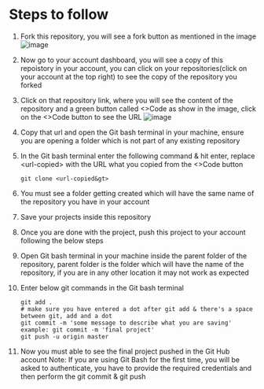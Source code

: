 # Steps to follow
1. Fork this repository, you will see a fork button as mentioned in the image
![image](https://github.com/Kishor-C/activities-repo/assets/32559275/6f5f850b-539a-4660-a46b-5bc661e30a2d)

2. Now go to your account dashboard, you will see a copy of this repoistory in your account, you can click on your repositories(click on your account at the top right) to see the copy of the repository you forked
3. Click on that repository link, where you will see the content of the repository and a green button called <>Code as show in the image, click on the <>Code button to see the URL
![image](https://github.com/Kishor-C/activities-repo/assets/32559275/9c6dcac9-85eb-4583-9a5b-91fea7af0cbc)
4. Copy that url and open the Git bash terminal in your machine, ensure you are opening a folder which is not part of any existing repository
5. In the Git bash terminal enter the following command & hit enter, replace  &lt;url-copied&gt; with the URL what you copied from the &lt;&gt;Code button
   ```
   git clone <url-copied&gt>
   ```
7. You must see a folder getting created which will have the same name of the repository you have in your account
8. Save your projects inside this repository
9. Once you are done with the project, push this project to your account following the below steps
10. Open Git bash terminal in your machine inside the parent folder of the repository, parent folder is the folder which will have the name of the repository, if you are in any other location it may not work as expected
11. Enter below git commands in the Git bash terminal
    ```
    git add .
    # make sure you have entered a dot after git add & there's a space between git, add and a dot
    git commit -m 'some message to describe what you are saving'
    example: git commit -m 'final project'
    git push -u origin master
    ```
13. Now you must able to see the final project pushed in the Git Hub account
    Note: If you are using Git Bash for the first time, you will be asked to authenticate, you have to provide the required credentials and then perform the git commit & git push
